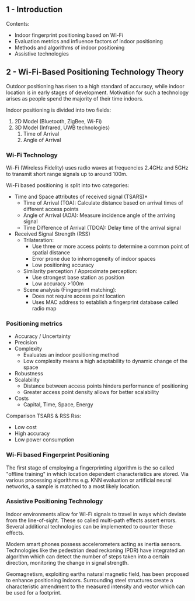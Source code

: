## 1 - Introduction
Contents:
* Indoor fingerprint positioning based on Wi-Fi
* Evaluation metrics and influence factors of indoor positioning
* Methods and algorithms of indoor positioning
* Assistive technologies

## 2 - Wi-Fi-Based Positioning Technology Theory

Outdoor positioning has risen to a high standard of accuracy, while indoor location is in early stages of development. Motivation for such a technology arises as people spend the majority of their time indoors.

Indoor positioning is divided into two fields:
1. 2D Model (Bluetooth, ZigBee, Wi-Fi)
2. 3D Model (Infrared, UWB technologies)
	1. Time of Arrival
	2. Angle of Arrival

### Wi-Fi Technology
Wi-Fi (Wireless Fidelity) uses radio waves at frequencies 2.4GHz and 5GHz to transmit short range signals up to around 100m. 

Wi-Fi based positioning is split into two categories:
* Time and Space attributes of received signal (TSARS)*
	* Time of Arrival (TOA): Calculate distance based on arrival times of different access points
	* Angle of Arrival (AOA): Measure incidence angle of the arriving signal
	* Time Difference of Arrival (TDOA): Delay time of the arrival signal
* Received Signal Strength (RSS)
	* Trilateration:
		* Use three or more access points to determine a common point of spatial distance
		* Error prone due to inhomogeneity of indoor spaces
		* Low positioning accuracy
	* Similarity perception / Approximate perception:
		* Use strongest base station as position
		* Low accuracy >100m
	* Scene analysis (Fingerprint matching):
		* Does not require access point location
		* Uses MAC address to establish a fingerprint database called radio map

### Positioning metrics
* Accuracy / Uncertainty
* Precision
* Complexity
	* Evaluates an indoor positioning method
	* Low complexity means a high adaptability to dynamic change of the space
* Robustness
* Scalability
	* Distance between access points hinders performance of positioning
	* Greater access point density allows for better scalability
* Costs
	* Capital, Time, Space, Energy



Comparison TSARS & RSS
Rss:
* Low cost
* High accuracy
* Low power consumption


### Wi-Fi based Fingerprint Positioning
The first stage of employing a fingerprinting algorithm is the so called "offline training" in which location dependent characteristics are stored. Via various processing algorithms e.g. KNN evaluation or artificial neural networks, a sample is matched to a most likely location.

### Assistive Positioning Technology
Indoor environments allow for Wi-Fi signals to travel in ways which deviate from the line-of-sight. These so called multi-path effects assert errors. Several additional technologies can be implemented to counter these effects.

Modern smart phones possess accelerometers acting as inertia sensors. Technologies like the pedestrian dead reckoning (PDR) have integrated an algorithm which can detect the number of steps taken into a certain direction, monitoring the change in signal strength. 

Geomagnetism, exploiting earths natural magnetic field, has been proposed to enhance positioning indoors. Surrounding steel structures create a characteristic amendment to the measured intensity and vector which can be used for a footprint. 